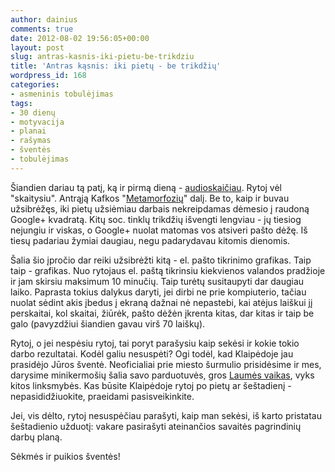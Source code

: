 ```yaml
---
author: dainius
comments: true
date: 2012-08-02 19:56:05+00:00
layout: post
slug: antras-kasnis-iki-pietu-be-trikdziu
title: 'Antras kąsnis: iki pietų - be trikdžių'
wordpress_id: 168
categories:
- asmeninis tobulėjimas
tags:
- 30 dienų
- motyvacija
- planai
- rašymas
- šventės
- tobulėjimas
---
```


Šiandien dariau tą patį, ką ir pirmą dieną - [audioskaičiau](http://30dienu.lt/valgome-drambli-pirmasis-kasnis/). Rytoj vėl "skaitysiu". Antrąją Kafkos "[Metamorfozių](http://librivox.org/the-metamorphosis-by-franz-kafka/)" dalį. Be to, kaip ir buvau užsibrėžęs, iki pietų užsiėmiau darbais nekreipdamas dėmesio į raudoną Google+ kvadratą. Kitų soc. tinklų trikdžių išvengti lengviau - jų tiesiog nejungiu ir viskas, o Google+ nuolat matomas vos atsiveri pašto dėžę. Iš tiesų padariau žymiai daugiau, negu padarydavau kitomis dienomis.

Šalia šio įpročio dar reiki užsibrėžti kitą - el. pašto tikrinimo grafikas. Taip taip - grafikas. Nuo rytojaus el. paštą tikrinsiu kiekvienos valandos pradžioje ir jam skirsiu maksimum 10 minučių. Taip turėtų susitaupyti dar daugiau laiko. Paprasta tokius dalykus daryti, jei dirbi ne prie kompiuterio, tačiau nuolat sėdint akis įbedus į ekraną dažnai nė nepastebi, kai atėjus laiškui jį perskaitai, kol skaitai, žiūrėk, pašto dėžėn įkrenta kitas, dar kitas ir taip be galo (pavyzdžiui šiandien gavau virš 70 laiškų).

Rytoj, o jei nespėsiu rytoj, tai poryt parašysiu kaip sekėsi ir kokie tokio darbo rezultatai. Kodėl galiu nesuspėti? Ogi todėl, kad Klaipėdoje jau prasidėjo Jūros šventė. Neoficialiai prie miesto šurmulio prisidėsime ir mes, darysime minikermošių šalia savo parduotuvės, gros [Laumės vaikas](http://laumėsvaikas.lt), vyks kitos linksmybės. Kas būsite Klaipėdoje rytoj po pietų ar šeštadienį - nepasididžiuokite, praeidami pasisveikinkite.

Jei, vis dėlto, rytoj nesuspėčiau parašyti, kaip man sekėsi, iš karto pristatau šeštadienio užduotį: vakare pasirašyti ateinančios savaitės pagrindinių darbų planą.

Sėkmės ir puikios šventės!
